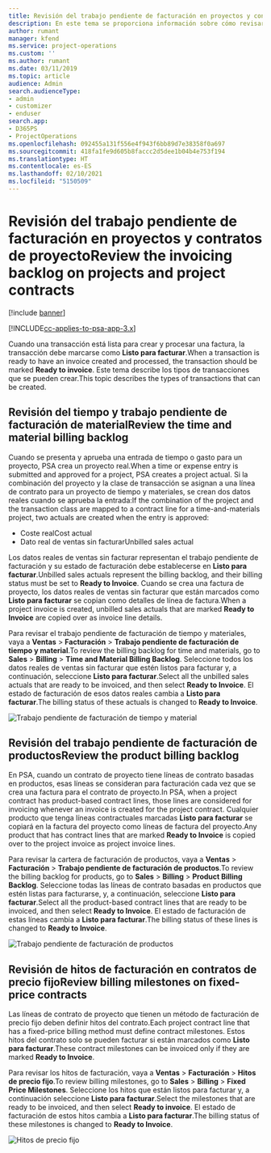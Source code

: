 ```yaml
---
title: Revisión del trabajo pendiente de facturación en proyectos y contratos de proyecto
description: En este tema se proporciona información sobre cómo revisar los trabajos pendientes en los productos, los gastos y el tiempo, y cómo marcarlos como listos para la facturación.
author: rumant
manager: kfend
ms.service: project-operations
ms.custom: ''
ms.author: rumant
ms.date: 03/11/2019
ms.topic: article
audience: Admin
search.audienceType:
- admin
- customizer
- enduser
search.app:
- D365PS
- ProjectOperations
ms.openlocfilehash: 092455a131f556e4f943f6bb89d7e38358f0a697
ms.sourcegitcommit: 418fa1fe9d605b8faccc2d5dee1b04b4e753f194
ms.translationtype: HT
ms.contentlocale: es-ES
ms.lasthandoff: 02/10/2021
ms.locfileid: "5150509"
---
```

# <a name="review-the-invoicing-backlog-on-projects-and-project-contracts"></a><span data-ttu-id="2f459-103">Revisión del trabajo pendiente de facturación en proyectos y contratos de proyecto</span><span class="sxs-lookup"><span data-stu-id="2f459-103">Review the invoicing backlog on projects and project contracts</span></span>

[!include [banner](../includes/psa-now-project-operations.md)]

[!INCLUDE[cc-applies-to-psa-app-3.x](../includes/cc-applies-to-psa-app-3x.md)]

<span data-ttu-id="2f459-104">Cuando una transacción está lista para crear y procesar una factura, la transacción debe marcarse como **Listo para facturar**.</span><span class="sxs-lookup"><span data-stu-id="2f459-104">When a transaction is ready to have an invoice created and processed, the transaction should be marked **Ready to invoice**.</span></span> <span data-ttu-id="2f459-105">Este tema describe los tipos de transacciones que se pueden crear.</span><span class="sxs-lookup"><span data-stu-id="2f459-105">This topic describes the types of transactions that can be created.</span></span>

## <a name="review-the-time-and-material-billing-backlog"></a><span data-ttu-id="2f459-106">Revisión del tiempo y trabajo pendiente de facturación de material</span><span class="sxs-lookup"><span data-stu-id="2f459-106">Review the time and material billing backlog</span></span>

<span data-ttu-id="2f459-107">Cuando se presenta y aprueba una entrada de tiempo o gasto para un proyecto, PSA crea un proyecto real.</span><span class="sxs-lookup"><span data-stu-id="2f459-107">When a time or expense entry is submitted and approved for a project, PSA creates a project actual.</span></span> <span data-ttu-id="2f459-108">Si la combinación del proyecto y la clase de transacción se asignan a una línea de contrato para un proyecto de tiempo y materiales, se crean dos datos reales cuando se aprueba la entrada:</span><span class="sxs-lookup"><span data-stu-id="2f459-108">If the combination of the project and the transaction class are mapped to a contract line for a time-and-materials project, two actuals are created when the entry is approved:</span></span>

- <span data-ttu-id="2f459-109">Coste real</span><span class="sxs-lookup"><span data-stu-id="2f459-109">Cost actual</span></span> 
- <span data-ttu-id="2f459-110">Dato real de ventas sin facturar</span><span class="sxs-lookup"><span data-stu-id="2f459-110">Unbilled sales actual</span></span>

<span data-ttu-id="2f459-111">Los datos reales de ventas sin facturar representan el trabajo pendiente de facturación y su estado de facturación debe establecerse en **Listo para facturar**.</span><span class="sxs-lookup"><span data-stu-id="2f459-111">Unbilled sales actuals represent the billing backlog, and their billing status must be set to **Ready to Invoice**.</span></span> <span data-ttu-id="2f459-112">Cuando se crea una factura de proyecto, los datos reales de ventas sin facturar que están marcados como **Listo para facturar** se copian como detalles de línea de factura.</span><span class="sxs-lookup"><span data-stu-id="2f459-112">When a project invoice is created, unbilled sales actuals that are marked **Ready to Invoice** are copied over as invoice line details.</span></span>

<span data-ttu-id="2f459-113">Para revisar el trabajo pendiente de facturación de tiempo y materiales, vaya a **Ventas** \> **Facturación** \> **Trabajo pendiente de facturación de tiempo y material**.</span><span class="sxs-lookup"><span data-stu-id="2f459-113">To review the billing backlog for time and materials, go to **Sales** \> **Billing** \> **Time and Material Billing Backlog**.</span></span> <span data-ttu-id="2f459-114">Seleccione todos los datos reales de ventas sin facturar que estén listos para facturar y, a continuación, seleccione **Listo para facturar**.</span><span class="sxs-lookup"><span data-stu-id="2f459-114">Select all the unbilled sales actuals that are ready to be invoiced, and then select **Ready to Invoice**.</span></span> <span data-ttu-id="2f459-115">El estado de facturación de esos datos reales cambia a **Listo para facturar**.</span><span class="sxs-lookup"><span data-stu-id="2f459-115">The billing status of these actuals is changed to **Ready to Invoice**.</span></span>

![Trabajo pendiente de facturación de tiempo y material](media/TMBacklog.png)

## <a name="review-the-product-billing-backlog"></a><span data-ttu-id="2f459-117">Revisión del trabajo pendiente de facturación de productos</span><span class="sxs-lookup"><span data-stu-id="2f459-117">Review the product billing backlog</span></span>

<span data-ttu-id="2f459-118">En PSA, cuando un contrato de proyecto tiene líneas de contrato basadas en productos, esas líneas se consideran para facturación cada vez que se crea una factura para el contrato de proyecto.</span><span class="sxs-lookup"><span data-stu-id="2f459-118">In PSA, when a project contract has product-based contract lines, those lines are considered for invoicing whenever an invoice is created for the project contract.</span></span> <span data-ttu-id="2f459-119">Cualquier producto que tenga líneas contractuales marcadas **Listo para facturar** se copiará en la factura del proyecto como líneas de factura del proyecto.</span><span class="sxs-lookup"><span data-stu-id="2f459-119">Any product that has contract lines that are marked **Ready to Invoice** is copied over to the project invoice as project invoice lines.</span></span>

<span data-ttu-id="2f459-120">Para revisar la cartera de facturación de productos, vaya a **Ventas** \> **Facturación** \> **Trabajo pendiente de facturación de productos**.</span><span class="sxs-lookup"><span data-stu-id="2f459-120">To review the billing backlog for products, go to **Sales** \> **Billing** \> **Product Billing Backlog**.</span></span> <span data-ttu-id="2f459-121">Seleccione todas las líneas de contrato basadas en productos que estén listas para facturarse, y, a continuación, seleccione **Listo para facturar**.</span><span class="sxs-lookup"><span data-stu-id="2f459-121">Select all the product-based contract lines that are ready to be invoiced, and then select **Ready to Invoice**.</span></span> <span data-ttu-id="2f459-122">El estado de facturación de estas líneas cambia a **Listo para facturar**.</span><span class="sxs-lookup"><span data-stu-id="2f459-122">The billing status of these lines is changed to **Ready to Invoice**.</span></span>

![Trabajo pendiente de facturación de productos](media/ProductBacklog.png)

## <a name="review-billing-milestones-on-fixed-price-contracts"></a><span data-ttu-id="2f459-124">Revisión de hitos de facturación en contratos de precio fijo</span><span class="sxs-lookup"><span data-stu-id="2f459-124">Review billing milestones on fixed-price contracts</span></span>

<span data-ttu-id="2f459-125">Las líneas de contrato de proyecto que tienen un método de facturación de precio fijo deben definir hitos del contrato.</span><span class="sxs-lookup"><span data-stu-id="2f459-125">Each project contract line that has a fixed-price billing method must define contract milestones.</span></span> <span data-ttu-id="2f459-126">Estos hitos del contrato solo se pueden facturar si están marcados como **Listo para facturar**.</span><span class="sxs-lookup"><span data-stu-id="2f459-126">These contract milestones can be invoiced only if they are marked **Ready to Invoice**.</span></span> 

<span data-ttu-id="2f459-127">Para revisar los hitos de facturación, vaya a **Ventas** \> **Facturación** \> **Hitos de precio fijo**.</span><span class="sxs-lookup"><span data-stu-id="2f459-127">To review billing milestones, go to **Sales** \> **Billing** \> **Fixed Price Milestones**.</span></span> <span data-ttu-id="2f459-128">Seleccione los hitos que están listos para facturar y, a continuación seleccione **Listo para facturar**.</span><span class="sxs-lookup"><span data-stu-id="2f459-128">Select the milestones that are ready to be invoiced, and then select **Ready to invoice**.</span></span> <span data-ttu-id="2f459-129">El estado de facturación de estos hitos cambia a **Listo para facturar**.</span><span class="sxs-lookup"><span data-stu-id="2f459-129">The billing status of these milestones is changed to **Ready to Invoice**.</span></span>

![Hitos de precio fijo](media/FPBacklog.png)
